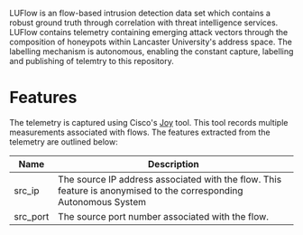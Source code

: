 LUFlow is an flow-based intrusion detection data set which contains a robust ground truth through correlation with threat intelligence services. 
LUFlow contains telemetry containing emerging attack vectors through the composition of honeypots within Lancaster University's address space.
The labelling mechanism is autonomous, enabling the constant capture, labelling and publishing of telemtry to this repository.

# Features
The telemetry is captured using Cisco's [Joy](https://github.com/cisco/joy) tool. This tool records multiple measurements associated with flows.
The features extracted from the telemetry are outlined below:

| Name | Description |
| --- | --- |
| src_ip | The source IP address associated with the flow. This feature is anonymised to the corresponding Autonomous System |
| src_port | The source port number associated with the flow. | 
